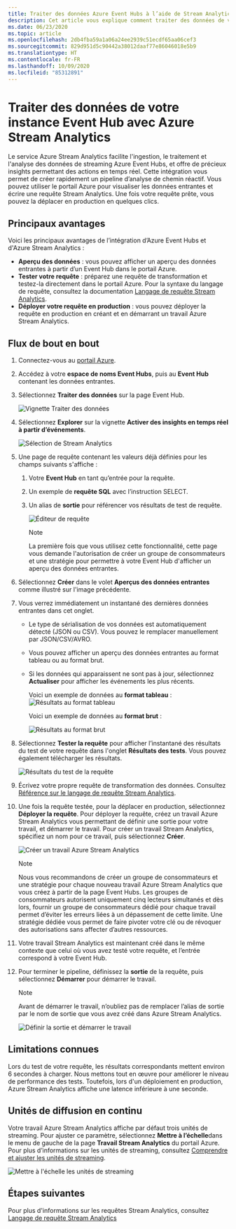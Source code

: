 ```yaml
---
title: Traiter des données Azure Event Hubs à l’aide de Stream Analytics | Microsoft Docs
description: Cet article vous explique comment traiter des données de votre instance Azure Event Hub à l’aide d’un travail Azure Stream Analytics.
ms.date: 06/23/2020
ms.topic: article
ms.openlocfilehash: 2db4fba59a1a06a24ee2939c51ecdf65aa06cef3
ms.sourcegitcommit: 829d951d5c90442a38012daaf77e86046018e5b9
ms.translationtype: HT
ms.contentlocale: fr-FR
ms.lasthandoff: 10/09/2020
ms.locfileid: "85312891"
---
```

# <a name="process-data-from-your-event-hub-using-azure-stream-analytics"></a>Traiter des données de votre instance Event Hub avec Azure Stream Analytics 
Le service Azure Stream Analytics facilite l'ingestion, le traitement et l'analyse des données de streaming Azure Event Hubs, et offre de précieux insights permettant des actions en temps réel. Cette intégration vous permet de créer rapidement un pipeline d’analyse de chemin réactif. Vous pouvez utiliser le portail Azure pour visualiser les données entrantes et écrire une requête Stream Analytics. Une fois votre requête prête, vous pouvez la déplacer en production en quelques clics. 

## <a name="key-benefits"></a>Principaux avantages
Voici les principaux avantages de l’intégration d’Azure Event Hubs et d'Azure Stream Analytics : 
- **Aperçu des données** : vous pouvez afficher un aperçu des données entrantes à partir d’un Event Hub dans le portail Azure.
- **Tester votre requête** : préparez une requête de transformation et testez-la directement dans le portail Azure. Pour la syntaxe du langage de requête, consultez la documentation [Langage de requête Stream Analytics](/stream-analytics-query/built-in-functions-azure-stream-analytics).
- **Déployer votre requête en production** : vous pouvez déployer la requête en production en créant et en démarrant un travail Azure Stream Analytics.

## <a name="end-to-end-flow"></a>Flux de bout en bout

1. Connectez-vous au [portail Azure](https://portal.azure.com). 
1. Accédez à votre **espace de noms Event Hubs**, puis au **Event Hub** contenant les données entrantes. 
1. Sélectionnez **Traiter des données** sur la page Event Hub.  

    ![Vignette Traiter des données](./media/process-data-azure-stream-analytics/process-data-tile.png)
1. Sélectionnez **Explorer** sur la vignette **Activer des insights en temps réel à partir d’événements**. 

    ![Sélection de Stream Analytics](./media/process-data-azure-stream-analytics/process-data-page-explore-stream-analytics.png)
1. Une page de requête contenant les valeurs déjà définies pour les champs suivants s'affiche :
    1. Votre **Event Hub** en tant qu’entrée pour la requête.
    1. Un exemple de **requête SQL** avec l’instruction SELECT. 
    1. Un alias de **sortie** pour référencer vos résultats de test de requête. 

        ![Éditeur de requête](./media/process-data-azure-stream-analytics/query-editor.png)
        
        > [!NOTE]
        >  La première fois que vous utilisez cette fonctionnalité, cette page vous demande l'autorisation de créer un groupe de consommateurs et une stratégie pour permettre à votre Event Hub d'afficher un aperçu des données entrantes.
1. Sélectionnez **Créer** dans le volet **Aperçus des données entrantes** comme illustré sur l'image précédente. 
1. Vous verrez immédiatement un instantané des dernières données entrantes dans cet onglet.
    - Le type de sérialisation de vos données est automatiquement détecté (JSON ou CSV). Vous pouvez le remplacer manuellement par JSON/CSV/AVRO.
    - Vous pouvez afficher un aperçu des données entrantes au format tableau ou au format brut. 
    - Si les données qui apparaissent ne sont pas à jour, sélectionnez **Actualiser** pour afficher les événements les plus récents. 

        Voici un exemple de données au **format tableau** :   ![Résultats au format tableau](./media/process-data-azure-stream-analytics/snapshot-results.png)

        Voici un exemple de données au **format brut** : 

        ![Résultats au format brut](./media/process-data-azure-stream-analytics/snapshot-results-raw-format.png)
1. Sélectionnez **Tester la requête** pour afficher l’instantané des résultats du test de votre requête dans l'onglet **Résultats des tests**. Vous pouvez également télécharger les résultats.

    ![Résultats du test de la requête](./media/process-data-azure-stream-analytics/test-results.png)
1. Écrivez votre propre requête de transformation des données. Consultez [Référence sur le langage de requête Stream Analytics](/stream-analytics-query/stream-analytics-query-language-reference).
1. Une fois la requête testée, pour la déplacer en production, sélectionnez **Déployer la requête**. Pour déployer la requête, créez un travail Azure Stream Analytics vous permettant de définir une sortie pour votre travail, et démarrer le travail. Pour créer un travail Stream Analytics, spécifiez un nom pour ce travail, puis sélectionnez **Créer**.

      ![Créer un travail Azure Stream Analytics](./media/process-data-azure-stream-analytics/create-stream-analytics-job.png)

      > [!NOTE] 
      >  Nous vous recommandons de créer un groupe de consommateurs et une stratégie pour chaque nouveau travail Azure Stream Analytics que vous créez à partir de la page Event Hubs. Les groupes de consommateurs autorisent uniquement cinq lecteurs simultanés et dès lors, fournir un groupe de consommateurs dédié pour chaque travail permet d’éviter les erreurs liées à un dépassement de cette limite. Une stratégie dédiée vous permet de faire pivoter votre clé ou de révoquer des autorisations sans affecter d’autres ressources. 
1. Votre travail Stream Analytics est maintenant créé dans le même contexte que celui où vous avez testé votre requête, et l’entrée correspond à votre Event Hub. 

9.  Pour terminer le pipeline, définissez la **sortie** de la requête, puis sélectionnez **Démarrer** pour démarrer le travail.

    > [!NOTE]
    > Avant de démarrer le travail, n’oubliez pas de remplacer l’alias de sortie par le nom de sortie que vous avez créé dans Azure Stream Analytics.

      ![Définir la sortie et démarrer le travail](./media/process-data-azure-stream-analytics/set-output-start-job.png)


## <a name="known-limitations"></a>Limitations connues
Lors du test de votre requête, les résultats correspondants mettent environ 6 secondes à charger. Nous mettons tout en œuvre pour améliorer le niveau de performance des tests. Toutefois, lors d'un déploiement en production, Azure Stream Analytics affiche une latence inférieure à une seconde.

## <a name="streaming-units"></a>Unités de diffusion en continu
Votre travail Azure Stream Analytics affiche par défaut trois unités de streaming. Pour ajuster ce paramètre, sélectionnez **Mettre à l’échelle**dans le menu de gauche de la page **Travail Stream Analytics** du portail Azure. Pour plus d’informations sur les unités de streaming, consultez [Comprendre et ajuster les unités de streaming](../stream-analytics/stream-analytics-streaming-unit-consumption.md).

![Mettre à l'échelle les unités de streaming](./media/process-data-azure-stream-analytics/scale.png)

## <a name="next-steps"></a>Étapes suivantes
Pour plus d'informations sur les requêtes Stream Analytics, consultez [Langage de requête Stream Analytics](/stream-analytics-query/built-in-functions-azure-stream-analytics)
